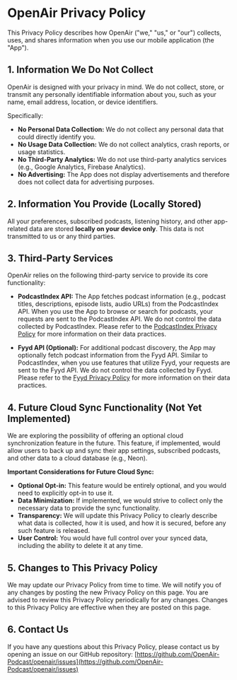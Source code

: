 # OpenAir Privacy Policy

This Privacy Policy describes how OpenAir ("we," "us," or "our") collects, uses, and shares information when you use our mobile application (the "App").

## 1. Information We Do Not Collect

OpenAir is designed with your privacy in mind. We do not collect, store, or transmit any personally identifiable information about you, such as your name, email address, location, or device identifiers.

Specifically:

*   **No Personal Data Collection:** We do not collect any personal data that could directly identify you.
*   **No Usage Data Collection:** We do not collect analytics, crash reports, or usage statistics.
*   **No Third-Party Analytics:** We do not use third-party analytics services (e.g., Google Analytics, Firebase Analytics).
*   **No Advertising:** The App does not display advertisements and therefore does not collect data for advertising purposes.

## 2. Information You Provide (Locally Stored)

All your preferences, subscribed podcasts, listening history, and other app-related data are stored **locally on your device only**. This data is not transmitted to us or any third parties.

## 3. Third-Party Services

OpenAir relies on the following third-party service to provide its core functionality:

*   **PodcastIndex API:** The App fetches podcast information (e.g., podcast titles, descriptions, episode lists, audio URLs) from the PodcastIndex API. When you use the App to browse or search for podcasts, your requests are sent to the PodcastIndex API. We do not control the data collected by PodcastIndex. Please refer to the [PodcastIndex Privacy Policy](https://podcastindex.org/privacy) for more information on their data practices.

*   **Fyyd API (Optional):** For additional podcast discovery, the App may optionally fetch podcast information from the Fyyd API. Similar to PodcastIndex, when you use features that utilize Fyyd, your requests are sent to the Fyyd API. We do not control the data collected by Fyyd. Please refer to the [Fyyd Privacy Policy](https://fyyd.de/privacy) for more information on their data practices.

## 4. Future Cloud Sync Functionality (Not Yet Implemented)

We are exploring the possibility of offering an optional cloud synchronization feature in the future. This feature, if implemented, would allow users to back up and sync their app settings, subscribed podcasts, and other data to a cloud database (e.g., Neon).

**Important Considerations for Future Cloud Sync:**

*   **Optional Opt-in:** This feature would be entirely optional, and you would need to explicitly opt-in to use it.
*   **Data Minimization:** If implemented, we would strive to collect only the necessary data to provide the sync functionality.
*   **Transparency:** We will update this Privacy Policy to clearly describe what data is collected, how it is used, and how it is secured, before any such feature is released.
*   **User Control:** You would have full control over your synced data, including the ability to delete it at any time.

## 5. Changes to This Privacy Policy

We may update our Privacy Policy from time to time. We will notify you of any changes by posting the new Privacy Policy on this page. You are advised to review this Privacy Policy periodically for any changes. Changes to this Privacy Policy are effective when they are posted on this page.

## 6. Contact Us

If you have any questions about this Privacy Policy, please contact us by opening an issue on our GitHub repository: [https://github.com/OpenAir-Podcast/openair/issues](https://github.com/OpenAir-Podcast/openair/issues)